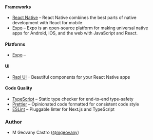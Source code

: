 #### Frameworks

- [React Native](https://reactnative.dev/) – React Native combines the best parts of native development with React for mobile
- [Expo](https://expo.dev/) – Expo is an open-source platform for making universal native apps for Android, iOS, and the web with JavaScript and React.

#### Platforms

- [Expo]() – 

#### UI

- [Rapi UI](https://rapi-ui.kikiding.space/) – Beautiful components for your React Native apps

#### Code Quality

- [TypeScript](https://www.typescriptlang.org/) – Static type checker for end-to-end type-safety
- [Prettier](https://prettier.io/) – Opinionated code formatted for consistent code style
- [ESLint](https://eslint.org/) – Pluggable linter for Next.js and TypeScript

### Author

- M Geovany Castro ([@mgeovany](https://github.com/mgeovany))
